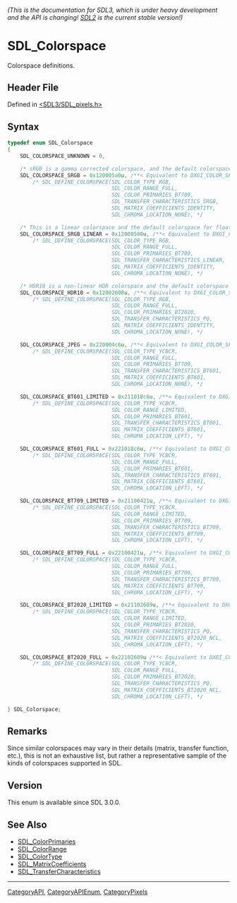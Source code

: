 ###### (This is the documentation for SDL3, which is under heavy development and the API is changing! [SDL2](https://wiki.libsdl.org/SDL2/) is the current stable version!)
# SDL_Colorspace

Colorspace definitions.

## Header File

Defined in [<SDL3/SDL_pixels.h>](https://github.com/libsdl-org/SDL/blob/main/include/SDL3/SDL_pixels.h)

## Syntax

```c
typedef enum SDL_Colorspace
{
    SDL_COLORSPACE_UNKNOWN = 0,

    /* sRGB is a gamma corrected colorspace, and the default colorspace for SDL rendering and 8-bit RGB surfaces */
    SDL_COLORSPACE_SRGB = 0x120005a0u, /**< Equivalent to DXGI_COLOR_SPACE_RGB_FULL_G22_NONE_P709 */
        /* SDL_DEFINE_COLORSPACE(SDL_COLOR_TYPE_RGB,
                                 SDL_COLOR_RANGE_FULL,
                                 SDL_COLOR_PRIMARIES_BT709,
                                 SDL_TRANSFER_CHARACTERISTICS_SRGB,
                                 SDL_MATRIX_COEFFICIENTS_IDENTITY,
                                 SDL_CHROMA_LOCATION_NONE), */

    /* This is a linear colorspace and the default colorspace for floating point surfaces. On Windows this is the scRGB colorspace, and on Apple platforms this is kCGColorSpaceExtendedLinearSRGB for EDR content */
    SDL_COLORSPACE_SRGB_LINEAR = 0x12000500u, /**< Equivalent to DXGI_COLOR_SPACE_RGB_FULL_G10_NONE_P709  */
        /* SDL_DEFINE_COLORSPACE(SDL_COLOR_TYPE_RGB,
                                 SDL_COLOR_RANGE_FULL,
                                 SDL_COLOR_PRIMARIES_BT709,
                                 SDL_TRANSFER_CHARACTERISTICS_LINEAR,
                                 SDL_MATRIX_COEFFICIENTS_IDENTITY,
                                 SDL_CHROMA_LOCATION_NONE), */

    /* HDR10 is a non-linear HDR colorspace and the default colorspace for 10-bit surfaces */
    SDL_COLORSPACE_HDR10 = 0x12002600u, /**< Equivalent to DXGI_COLOR_SPACE_RGB_FULL_G2084_NONE_P2020  */
        /* SDL_DEFINE_COLORSPACE(SDL_COLOR_TYPE_RGB,
                                 SDL_COLOR_RANGE_FULL,
                                 SDL_COLOR_PRIMARIES_BT2020,
                                 SDL_TRANSFER_CHARACTERISTICS_PQ,
                                 SDL_MATRIX_COEFFICIENTS_IDENTITY,
                                 SDL_CHROMA_LOCATION_NONE), */

    SDL_COLORSPACE_JPEG = 0x220004c6u, /**< Equivalent to DXGI_COLOR_SPACE_YCBCR_FULL_G22_NONE_P709_X601 */
        /* SDL_DEFINE_COLORSPACE(SDL_COLOR_TYPE_YCBCR,
                                 SDL_COLOR_RANGE_FULL,
                                 SDL_COLOR_PRIMARIES_BT709,
                                 SDL_TRANSFER_CHARACTERISTICS_BT601,
                                 SDL_MATRIX_COEFFICIENTS_BT601,
                                 SDL_CHROMA_LOCATION_NONE), */

    SDL_COLORSPACE_BT601_LIMITED = 0x211018c6u, /**< Equivalent to DXGI_COLOR_SPACE_YCBCR_STUDIO_G22_LEFT_P601 */
        /* SDL_DEFINE_COLORSPACE(SDL_COLOR_TYPE_YCBCR,
                                 SDL_COLOR_RANGE_LIMITED,
                                 SDL_COLOR_PRIMARIES_BT601,
                                 SDL_TRANSFER_CHARACTERISTICS_BT601,
                                 SDL_MATRIX_COEFFICIENTS_BT601,
                                 SDL_CHROMA_LOCATION_LEFT), */

    SDL_COLORSPACE_BT601_FULL = 0x221018c6u, /**< Equivalent to DXGI_COLOR_SPACE_YCBCR_STUDIO_G22_LEFT_P601 */
        /* SDL_DEFINE_COLORSPACE(SDL_COLOR_TYPE_YCBCR,
                                 SDL_COLOR_RANGE_FULL,
                                 SDL_COLOR_PRIMARIES_BT601,
                                 SDL_TRANSFER_CHARACTERISTICS_BT601,
                                 SDL_MATRIX_COEFFICIENTS_BT601,
                                 SDL_CHROMA_LOCATION_LEFT), */

    SDL_COLORSPACE_BT709_LIMITED = 0x21100421u, /**< Equivalent to DXGI_COLOR_SPACE_YCBCR_STUDIO_G22_LEFT_P709 */
        /* SDL_DEFINE_COLORSPACE(SDL_COLOR_TYPE_YCBCR,
                                 SDL_COLOR_RANGE_LIMITED,
                                 SDL_COLOR_PRIMARIES_BT709,
                                 SDL_TRANSFER_CHARACTERISTICS_BT709,
                                 SDL_MATRIX_COEFFICIENTS_BT709,
                                 SDL_CHROMA_LOCATION_LEFT), */

    SDL_COLORSPACE_BT709_FULL = 0x22100421u, /**< Equivalent to DXGI_COLOR_SPACE_YCBCR_STUDIO_G22_LEFT_P709 */
        /* SDL_DEFINE_COLORSPACE(SDL_COLOR_TYPE_YCBCR,
                                 SDL_COLOR_RANGE_FULL,
                                 SDL_COLOR_PRIMARIES_BT709,
                                 SDL_TRANSFER_CHARACTERISTICS_BT709,
                                 SDL_MATRIX_COEFFICIENTS_BT709,
                                 SDL_CHROMA_LOCATION_LEFT), */

    SDL_COLORSPACE_BT2020_LIMITED = 0x21102609u, /**< Equivalent to DXGI_COLOR_SPACE_YCBCR_STUDIO_G22_LEFT_P2020 */
        /* SDL_DEFINE_COLORSPACE(SDL_COLOR_TYPE_YCBCR,
                                 SDL_COLOR_RANGE_LIMITED,
                                 SDL_COLOR_PRIMARIES_BT2020,
                                 SDL_TRANSFER_CHARACTERISTICS_PQ,
                                 SDL_MATRIX_COEFFICIENTS_BT2020_NCL,
                                 SDL_CHROMA_LOCATION_LEFT), */

    SDL_COLORSPACE_BT2020_FULL = 0x22102609u /**< Equivalent to DXGI_COLOR_SPACE_YCBCR_FULL_G22_LEFT_P2020 */
        /* SDL_DEFINE_COLORSPACE(SDL_COLOR_TYPE_YCBCR,
                                 SDL_COLOR_RANGE_FULL,
                                 SDL_COLOR_PRIMARIES_BT2020,
                                 SDL_TRANSFER_CHARACTERISTICS_PQ,
                                 SDL_MATRIX_COEFFICIENTS_BT2020_NCL,
                                 SDL_CHROMA_LOCATION_LEFT), */

} SDL_Colorspace;
```

## Remarks

Since similar colorspaces may vary in their details (matrix, transfer
function, etc.), this is not an exhaustive list, but rather a
representative sample of the kinds of colorspaces supported in SDL.

## Version

This enum is available since SDL 3.0.0.

## See Also

- [SDL_ColorPrimaries](SDL_ColorPrimaries)
- [SDL_ColorRange](SDL_ColorRange)
- [SDL_ColorType](SDL_ColorType)
- [SDL_MatrixCoefficients](SDL_MatrixCoefficients)
- [SDL_TransferCharacteristics](SDL_TransferCharacteristics)

----
[CategoryAPI](CategoryAPI), [CategoryAPIEnum](CategoryAPIEnum), [CategoryPixels](CategoryPixels)

